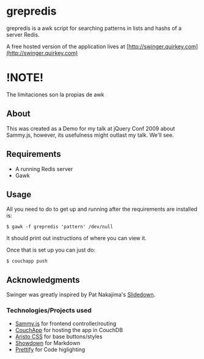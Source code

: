 # grepredis


grepredis is a awk script for searching patterns in lists and hashs of a server Redis.

A free hosted version of the application lives at [http://swinger.quirkey.com](http://swinger.quirkey.com)

# !NOTE!

The limitaciones son la propias de awk

## About

This was created as a Demo for my talk at jQuery Conf 2009 about Sammy.js, however, its usefulness might outlast my talk. We'll see.

## Requirements

* A running Redis server
* Gawk 

## Usage

All you need to do to get up and running after the requirements are installed is:

    $ gawk -f grepredis 'pattern' /dev/null
    
It should print out instructions of where you can view it.


Once that is set up you can just do:

    $ couchapp push


## Acknowledgments

Swinger was greatly inspired by Pat Nakajima's [Slidedown](http://github.com/nakajima/slidedown). 

### Technologies/Projects used

* [Sammy.js](http://code.quirkey.com/sammy) for frontend controller/routing
* [CouchApp](http://github.com/couchapp/couchapp) for hosting the app in CouchDB
* [Aristo CSS](http://github.com/maccman/aristo/tree/master) for base buttons/styles
* [Showdown](http://attacklab.net/showdown/) for Markdown
* [Prettify](http://code.google.com/p/google-code-prettify/) for Code higlighting
